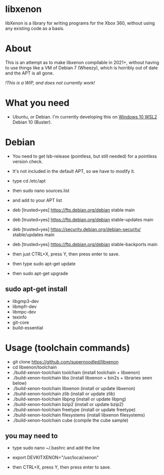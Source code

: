 # libxenon
libXenon is a library for writing programs for the Xbox 360, without using any existing code as a basis.

# About
This is an attempt as to make libxenon compilable in 2021+, without having to use things like a VM of Debian 7 (Wheezy), which is horribly out of date and the APT is all gone.

*!This is a WIP, and does not currently work!*

# What you need
- Ubuntu, or Debian. I'm currently developing this on [Windows 10 WSL2](https://docs.microsoft.com/en-gb/windows/wsl/install-win10) Debian 10 (Buster).

# Debian
- You need to get lsb-release (pointless, but still needed) for a pointless version check.
- It's not included in the default APT, so we have to modify it.
- type cd /etc/apt
- then sudo nano sources.list
- and add to your APT list

- deb [trusted=yes] https://ftp.debian.org/debian stable main
- deb [trusted=yes] https://ftp.debian.org/debian stable-updates main
- deb [trusted=yes] https://security.debian.org/debian-security/ stable/updates main
- deb [trusted=yes] https://ftp.debian.org/debian stable-backports main

- then just CTRL+X, press Y, then press enter to save.

- then type sudo apt-get update 
- then sudo apt-get upgrade

## sudo apt-get install
- libgmp3-dev
- libmpfr-dev
- libmpc-dev
- texinfo
- git-core
- build-essential

# Usage (toolchain commands)
- git clone https://github.com/supernoodled/libxenon
- cd libxenon/toolchain
- ./build-xenon-toolchain toolchain (install toolchain + libxenon)
- ./build-xenon-toolchain libs (install libxenon + bin2s + libraries seen below)
- ./build-xenon-toolchain libxenon (install or update libxenon)
- ./build-xenon-toolchain zlib (install or update zlib)
- ./build-xenon-toolchain libpng (install or update libpng)
- ./build-xenon-toolchain bzip2 (install or update bzip2)
- ./build-xenon-toolchain freetype (install or update freetype)
- ./build-xenon-toolchain filesystems (install libxenon filesystems)
- ./build-xenon-toolchain cube (compile the cube sample)

## you may need to
- type sudo nano ~/.bashrc and add the line
- export DEVKITXENON="/usr/local/xenon"

- then CTRL+X, press Y, then press enter to save.